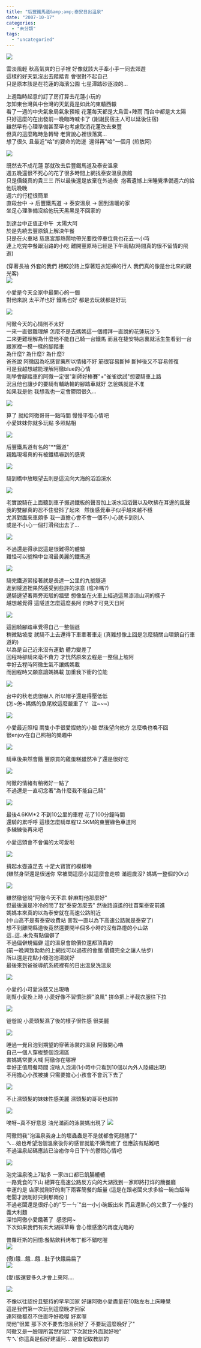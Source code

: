 ```yaml
---
title: "后豐鐵馬道&amp;amp;泰安日出溫泉"
date: "2007-10-17"
categories: 
  - "未分類"
tags: 
  - "uncategoried"
---
```


![](images/1573983418_baf9158c22.jpg)

雲淡風輕 秋高氣爽的日子裡 好像就該大手牽小手一同去郊遊  
這樣的好天氣沒出去踏踏青 會很對不起自己  
只是原本該是在花蓮的海濱公園 七星潭踏砂逐浪的...  
  
上週臨時起意的訂了房打算去花蓮小玩的  
怎知東台灣與中台灣的天氣竟是如此的東轅西轍  
看了一週的中央氣象局氣象預報 花蓮每天都是大烏雲+陣雨 而台中都是大太陽  
只好這麼的在出發前一晚臨時喊卡了 (謝謝民宿主人可以延後住宿)  
雖然早有心理準備甚至早也考慮取消花蓮改去東豐  
但真的這麼臨時急轉彎 老實說心裡很落寞...  
想了很久 且最近"哈"的要命的海邊  還得再"哈"一個月 (煎敖阿)  
  
![](images/1573983418_baf9158c22.jpg)

既然去不成花蓮 那就改去后豐鐵馬道及泰安溫泉  
週五晚還很不死心的花了很多時間上網找泰安溫泉旅館  
只是價錢真的貴三三 所以最後還是放棄在外過夜  抱著遺憾上床睡覺準備週六的給他玩晚晚  
週六的行程很簡單  
直殺台中 -> 后豐鐵馬道 -> 泰安溫泉 -> 回到溫暖的家  
坐足心理準備沒給他玩天黑黑是不回家的  
  
到達台中正值正中午  太陽大阿  
於是先繞去豐原鎮上解決午餐  
只是在火車站 慈惠宮那熱鬧地帶光要找停車位竟也花去一小時   
連上吃完中餐跟沿路的小吃 離開豐原時已經是下午兩點(時間真的很不留情的飛逝)   
  
(穿著長袖 外套的我們 相較於路上穿著短衣短褲的行人 我們真的像是台北來的觀光客)   
![](images/1573096505_c918c18d63.jpg)  
  
小愛是今天全家中最開心的一個  
對他來說 太平洋也好 鐵馬也好 都是去玩就都是好玩  
  
![](images/1573982174_c9ab3212c7.jpg)  
  
阿徹今天的心情則不太好  
一來一直很難理解 怎麼不是去媽媽這一個禮拜一直說的花蓮玩沙ㄋ  
二來更難理解為什麼他不能自己騎一台鐵馬 而且在捷安特店裏就活生生看到一台跟家裡一模一樣的腳踏車  
為什麼? 為什麼? 為什麼?  
爸爸說 阿徹因為吃感冒藥所以情緒不好 筋很容易斷掉 斷掉後又不容易修復  
可是我越想越能理解阿徹blue的心情  
剛學會腳踏車的阿徹一定很"新師好棒賽"+"雀雀欲試"想要騎車上路  
況且他也讓步的要騎有輔助輪的腳踏車就好 怎爸媽就是不准  
如果我是他 我想我也一定會鬱悶很久...  
  
![](images/1573982642_64127e5190.jpg)  
  
算了 就給阿徹哥哥一點時間 慢慢平復心情吧  
小愛妹妹你就多玩點 多照點相  
  
![](images/1573982412_2ce865482e.jpg)  
  
后豐鐵馬道有名的"\*\*鐵道"   
親臨現場真的有被鐵橋嚇到的感覺  
  
![](images/1573981818_c1e22e7e51.jpg)  
  
騎到橋中放眼望去則是這流向大海的滔滔溪水  
  
![](images/1573093739_1fb1b8be46.jpg)  
  
老實說騎在上面聽到車子搌過鐵板的聲音加上溪水滔滔聲以及吹拂在耳邊的風聲  
我的雙腳真的忍不住發抖了起來   然後感覺車子似乎越來越不穩  
尤其對面來車頗多 我一直擔心會不會一個不小心就卡到別人  
或是不小心一個打滑飛出去了...  
  
![](images/1573980376_27de5855e0.jpg)  
  
不過還是得承認這是很難得的體驗  
難怪可以號稱中台灣最美麗的鐵馬道  
  
![](images/1573093059_dcfa900216.jpg)  
  
騎完鐵道緊接著就是長達一公里的九號隧道  
進到隧道裡果然感受到些許的涼意 (陰冷嗎?)  
邊騎邊望著兩旁斑駁的牆壁 想像坐在火車上經過這黑漆漆山洞的樣子  
越想越覺得 這隧道怎麼這麼長阿 何時才可見天日阿  
  
![](images/1573979640_e5702b01c3.jpg)  
  
這回騎腳踏車覺得自己一整個遜  
稍微點坡度 就騎不上去還得下車牽著車走 (真難想像上回是怎麼騎關山環鎮自行車道的)  
以為是自己近來沒有運動 體力變差了  
回程時卻騎來毫不費力 才恍然原來去程是一整個上坡阿  
幸好去程時阿徹生氣不讓媽媽載  
而回程時又願意讓媽媽載 加重我下衝的位能  
  
![](images/1573977556_808eb6a03e.jpg)  
  
台中的秋老虎很嚇人 所以帽子還是得壓低低  
(怎~~~怎~~~媽媽的魚尾紋這麼嚴重了ㄚ  泣~~~)  
  
![](images/1573091687_db89792923.jpg)  
  
小愛最近照相 兩隻小手很愛捏她的小臉 然後望向他方 怎麼喚也喚不回  
很enjoy在自己照相的樂趣中  
  
![](images/1573090905_f858bae8c8.jpg)  
  
騎車後果然會餓 豐原買的雞蛋糕雖然冷了還是很好吃  
  
![](images/1573978290_fc32de12d3.jpg)  
  
阿徹的情緒有稍微好一點了  
不過還是一直叨念著"為什麼我不能自己騎"  
  
![](images/1573090109_1741db9457.jpg)  
  
最後4.6KM\*2 不到10公里的車程 花了100分鐘時間  
還騎的累呼呼 這樣怎麼騎單程12.5KM的東豐綠色車道阿  
多練練後再來吧  
  
小愛這頭會不會偏的太可愛啦  
  
![](images/1573976730_7123f1d086.jpg)  
  
揹起水壺遠足去 十足大寶寶的模樣嚕  
(雖然身型還是很迷你 常被問這麼小就這麼會走啦 滿週歲沒? 媽媽一整個的Orz)  
  
![](images/1573976208_bc83717038.jpg)  
  
雖然徹爸說"阿徹今天不乖 幹麻對他那麼好"  
但最後還是冷冷的問了我"泰安怎麼去" 然後路迢遙的往苗栗泰安前進  
媽媽本來真的以為泰安就在高速公路附近  
(中山高不是有泰安收費站 害我一直以為下高速公路就是泰安了)  
想不到離開縣道後竟然還要開半個多小時的沒有路燈的小山路  
這..這..未免有點偏僻了  
不過偏僻規偏僻 這的溫泉會館價位還都頂貴的  
(前一晚興致勃勃的上網找可以過夜的會館 價錢完全之讓人怯步)  
所以還是花點小錢泡泡湯就好  
最後來到爸爸導航系統裡有的日出溫泉洗溫泉  
  
![](images/1573087897_5360d7c741.jpg)  
  
小愛的小可愛泳裝又出現嚕  
剛幫小愛換上時 小愛好像不習慣肚臍"浪風" 拼命把上半截衣服往下拉  
  
![](images/1573087637_c7306ef4c9.jpg)  
  
爸爸說 小愛頭髮濕了後的樣子很性感 很美麗  
  
![](images/1573087253_c3f963b41a.jpg)  
  
睡過一覺且泡到期望的穿著泳裝的溫泉 阿徹開心嚕  
自己一個人穿梭整個泡湯區  
害媽媽常要大喊 阿徹你在哪裡  
幸好正值用餐時間 沒啥人泡湯(1小時中只看到10個以內外人陸續出現)   
不用擔心小孩被擄 只需要擔心小孩會不會沉下去了  
  
![](images/1573087457_de03f2178d.jpg)  
  
不止濕頭髮的妹妹性感美麗 濕頭髮的哥哥也超帥  
  
![](images/1573086837_0874adbcdf.jpg)  
  
唉呀~真不好意思 油光滿面的泳裝媽出現了 ![](images/1573974000_985f1b2987.jpg)  
  
阿徹問我"泡溫泉我身上的壞蟲蟲是不是就都會死翹翹了"  
ㄟ...娘也希望泡個溫泉後你的感冒就能不藥而癒了 但應該有點難吧  
不過溫泉起碼應該已治癒你今日下午的鬱悶心情吧  
  
![](images/1573973626_0a4bba52f8.jpg)  
  
泡完溫泉晚上7點多 一家四口都已飢腸轆轆  
一路覓食的下山 總算在高速公路反方向的大湖找到一家即將打烊的簡餐廳  
幸運的是 店家就剛好的剩下兩客簡餐的飯量 (這是在跟老闆央求多給一碗白飯時 老闆才說剛好只剩那兩份 )  
不過老闆還是很好心的"ㄎ一ㄣˊ"出一小小碗飯出來 而且還熱心的又煮了一小盤的義大利麵  
深怕阿徹小愛餓著了  感恩阿~  
下次如果我們有來大湖採草莓 會心懷感激的再度光臨的   
  
普羅旺斯的回憶:餐點飲料烤布丁都不錯吃喔  
![](images/1573972828_957c3b8f5f.jpg)  
  
(徹)餓...餓...餓...肚子快餓扁扁了  
![](images/1573085633_b23cd2596a.jpg)  
  
(愛)飯還要多久才會上來阿....  
  
![](images/1573973236_ea52727363.jpg)  
  
不像以往認份且堅持的早早回家 好讓阿徹小愛盡量在10點左右上床睡覺  
這是我們第一次玩到這麼晚才回家  
連阿徹都忍不住直呼好晚喔 好累喔  
問他"很累 那下次不要去泡溫泉好了 不要玩這麼晚好了"  
阿徹又是一臉理所當然的說"下次就住外面就好啦"  
ㄘㄟˊ你這真是個好建議阿....娘會記取教訓的
